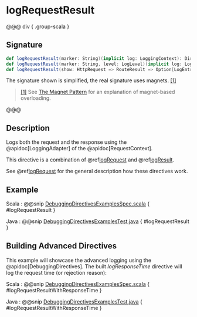 # logRequestResult

@@@ div { .group-scala }

## Signature

```scala
def logRequestResult(marker: String)(implicit log: LoggingContext): Directive0
def logRequestResult(marker: String, level: LogLevel)(implicit log: LoggingContext): Directive0
def logRequestResult(show: HttpRequest => RouteResult => Option[LogEntry])(implicit log: LoggingContext): Directive0
```

The signature shown is simplified, the real signature uses magnets. <a id="^1" href="#1">[1]</a>

> <a id="1" href="#^1">[1]</a> See [The Magnet Pattern](http://spray.io/blog/2012-12-13-the-magnet-pattern/) for an explanation of magnet-based overloading.

@@@

## Description

Logs both the request and the response using the @apidoc[LoggingAdapter] of the @apidoc[RequestContext].

This directive is a combination of @ref[logRequest](logRequest.md) and @ref[logResult](logResult.md).

See @ref[logRequest](logRequest.md) for the general description how these directives work.

## Example

Scala
:  @@snip [DebuggingDirectivesExamplesSpec.scala]($test$/scala/docs/http/scaladsl/server/directives/DebuggingDirectivesExamplesSpec.scala) { #logRequestResult }

Java
:  @@snip [DebuggingDirectivesExamplesTest.java]($test$/java/docs/http/javadsl/server/directives/DebuggingDirectivesExamplesTest.java) { #logRequestResult }

## Building Advanced Directives

This example will showcase the advanced logging using the @apidoc[DebuggingDirectives].
The built *logResponseTime* directive will log the request time (or rejection reason):

Scala
:  @@snip [DebuggingDirectivesExamplesSpec.scala]($test$/scala/docs/http/scaladsl/server/directives/DebuggingDirectivesExamplesSpec.scala) { #logRequestResultWithResponseTime }

Java
:  @@snip [DebuggingDirectivesExamplesTest.java]($test$/java/docs/http/javadsl/server/directives/DebuggingDirectivesExamplesTest.java) { #logRequestResultWithResponseTime }
